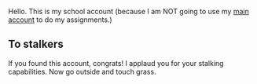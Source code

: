 Hello. This is my school account (because I am NOT going to use my [main account](https://linkh.at/ganzalleinwennichwein) to do my assignments.)

## To stalkers
If you found this account, congrats! I applaud you for your stalking capabilities. Now go outside and touch grass.
